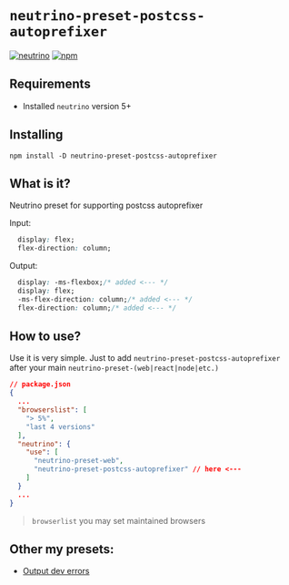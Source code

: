 # `neutrino-preset-postcss-autoprefixer`
[![neutrino](https://img.shields.io/badge/neutrino-v5-blue.svg)]()
[![npm](https://img.shields.io/npm/dt/neutrino-preset-postcss-autoprefixer.svg)]()

## Requirements

- Installed `neutrino` version 5+

## Installing
```
npm install -D neutrino-preset-postcss-autoprefixer
```

## What is it?
Neutrino preset for supporting postcss autoprefixer

Input:
```css
  display: flex;
  flex-direction: column;
```


Output:
```css
  display: -ms-flexbox;/* added <--- */
  display: flex;
  -ms-flex-direction: column;/* added <--- */
  flex-direction: column;/* added <--- */
```

## How to use?
Use it is very simple. Just to add `neutrino-preset-postcss-autoprefixer` after your main `neutrino-preset-(web|react|node|etc.)`

```json
// package.json
{
  ...
  "browserslist": [
    "> 5%",
    "last 4 versions"
  ],
  "neutrino": {
    "use": [
      "neutrino-preset-web",
      "neutrino-preset-postcss-autoprefixer" // here <---
    ]
  }
  ...
}
```

> `browserlist` you may set maintained browsers

## Other my presets:

- [Output dev errors](https://www.npmjs.com/package/neutrino-preset-dev-errors)
